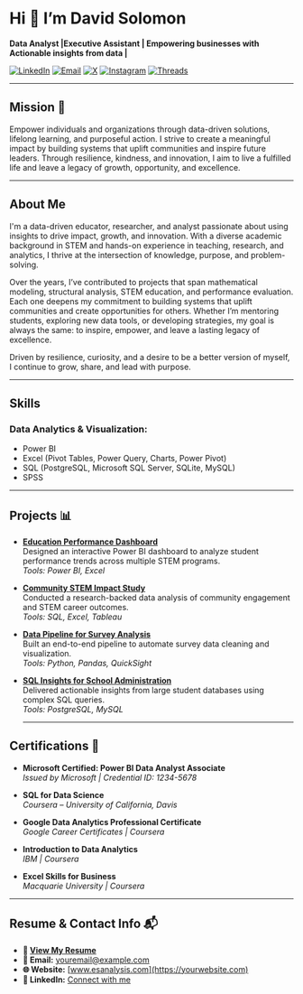 # Hi 👋 I’m David Solomon

**Data Analyst |Executive Assistant | Empowering businesses with Actionable insights from data |**

[![LinkedIn](https://img.shields.io/badge/LinkedIn-Connect-0A66C2?logo=linkedin&logoColor=white)](https://linkedin.com)  [![Email](https://img.shields.io/badge/Email-Contact-D14836?logo=gmail&logoColor=white)](mailto:youremail@example.com)  [![X](https://img.shields.io/badge/X-Follow-000000?logo=x&logoColor=white)](https://x.com/yourusername)  [![Instagram](https://img.shields.io/badge/Instagram-Follow-E4405F?logo=instagram&logoColor=white)](https://instagram.com/yourusername)  [![Threads](https://img.shields.io/badge/Threads-Follow-000000?logo=threads&logoColor=white)](https://threads.net/@yourusername)

---

## Mission 🎯

Empower individuals and organizations through data-driven solutions, lifelong learning, and purposeful action. I strive to create a meaningful impact by building systems that uplift communities and inspire future leaders. Through resilience, kindness, and innovation, I aim to live a fulfilled life and leave a legacy of growth, opportunity, and excellence.

---

## About Me

I'm a data-driven educator, researcher, and analyst passionate about using insights to drive impact, growth, and innovation. With a diverse academic background in STEM and hands-on experience in teaching, research, and analytics, I thrive at the intersection of knowledge, purpose, and problem-solving.

Over the years, I’ve contributed to projects that span mathematical modeling, structural analysis, STEM education, and performance evaluation. Each one deepens my commitment to building systems that uplift communities and create opportunities for others. Whether I’m mentoring students, exploring new data tools, or developing strategies, my goal is always the same: to inspire, empower, and leave a lasting legacy of excellence.

Driven by resilience, curiosity, and a desire to be a better version of myself, I continue to grow, share, and lead with purpose.

---

## Skills

### **Data Analytics & Visualization:**

- Power BI  
- Excel (Pivot Tables, Power Query, Charts, Power Pivot)  
- SQL (PostgreSQL, Microsoft SQL Server, SQLite, MySQL)  
- SPSS

---

## Projects 📊

- **[Education Performance Dashboard](https://github.com/yourusername/education-performance-dashboard)**  
  Designed an interactive Power BI dashboard to analyze student performance trends across multiple STEM programs.  
  _Tools: Power BI, Excel_

- **[Community STEM Impact Study](https://github.com/yourusername/community-stem-impact-study)**  
  Conducted a research-backed data analysis of community engagement and STEM career outcomes.  
  _Tools: SQL, Excel, Tableau_

- **[Data Pipeline for Survey Analysis](https://github.com/yourusername/survey-data-pipeline)**  
  Built an end-to-end pipeline to automate survey data cleaning and visualization.  
  _Tools: Python, Pandas, QuickSight_

- **[SQL Insights for School Administration](https://github.com/yourusername/sql-insights-school-admin)**  
  Delivered actionable insights from large student databases using complex SQL queries.  
  _Tools: PostgreSQL, MySQL_
  
  ---

## Certifications 📜

- **Microsoft Certified: Power BI Data Analyst Associate**  
  _Issued by Microsoft | Credential ID: 1234-5678_

- **SQL for Data Science**  
  _Coursera – University of California, Davis_

- **Google Data Analytics Professional Certificate**  
  _Google Career Certificates | Coursera_

- **Introduction to Data Analytics**  
  _IBM | Coursera_

- **Excel Skills for Business**  
  _Macquarie University | Coursera_

---


## Resume & Contact Info 📬

- **📄 [View My Resume](https://your-resume-link.com)**  
- **📧 Email:** [youremail@example.com](mailto:youremail@example.com)  
- **🌐 Website:** [www.esanalysis.com](https://yourwebsite.com)  
- **📱 LinkedIn:** [Connect with me](https://linkedin.com/in/yourprofile) 
